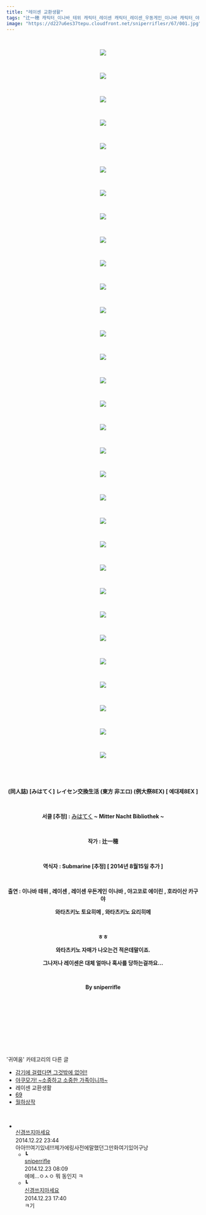```yaml
---
title: "레이센 교환생활"
tags: "辻一穂 캐릭터_이나바_테위 캐릭터_레이센 캐릭터_레이센_우동게인_이나바 캐릭터_야고코로_에이린 캐릭터_호라이산_카구야 캐릭터_와타츠키노_토요히메 캐릭터_와타츠키노_요리히메 귀여움"
image: "https://d227u6es37tepu.cloudfront.net/sniperriflesr/67/001.jpg"
---
```

<div class="article">
<p style="TEXT-ALIGN: center"> </p>
<p style="TEXT-ALIGN: center"><img src="{{ site.imgserver6 }}/sniperriflesr/67/001.jpg"/></p>
<p style="TEXT-ALIGN: center"> </p>
<p style="TEXT-ALIGN: center"><img src="{{ site.imgserver6 }}/sniperriflesr/67/002.jpg"/></p>
<p style="TEXT-ALIGN: center"> </p>
<p style="TEXT-ALIGN: center"><img src="{{ site.imgserver6 }}/sniperriflesr/67/003.jpg"/></p>
<p style="TEXT-ALIGN: center"> </p>
<p style="TEXT-ALIGN: center"><img src="{{ site.imgserver6 }}/sniperriflesr/67/004.jpg"/></p>
<p style="TEXT-ALIGN: center"> </p>
<p style="TEXT-ALIGN: center"><img src="{{ site.imgserver6 }}/sniperriflesr/67/005.jpg"/></p>
<p style="TEXT-ALIGN: center"> </p>
<p style="TEXT-ALIGN: center"><img src="{{ site.imgserver6 }}/sniperriflesr/67/006.jpg"/></p>
<p style="TEXT-ALIGN: center"> </p>
<p style="TEXT-ALIGN: center"><img src="{{ site.imgserver6 }}/sniperriflesr/67/007.jpg"/></p>
<p style="TEXT-ALIGN: center"> </p>
<p style="TEXT-ALIGN: center"><img src="{{ site.imgserver6 }}/sniperriflesr/67/008.jpg"/></p>
<p style="TEXT-ALIGN: center"> </p>
<p style="TEXT-ALIGN: center"><img src="{{ site.imgserver6 }}/sniperriflesr/67/009.jpg"/></p>
<p style="TEXT-ALIGN: center"> </p>
<p style="TEXT-ALIGN: center"><img src="{{ site.imgserver6 }}/sniperriflesr/67/010.jpg"/></p>
<p style="TEXT-ALIGN: center"> </p>
<p style="TEXT-ALIGN: center"><img src="{{ site.imgserver6 }}/sniperriflesr/67/011.jpg"/></p>
<p style="TEXT-ALIGN: center"> </p>
<p style="TEXT-ALIGN: center"><img src="{{ site.imgserver6 }}/sniperriflesr/67/012.jpg"/></p>
<p style="TEXT-ALIGN: center"> </p>
<p style="TEXT-ALIGN: center"><img src="{{ site.imgserver6 }}/sniperriflesr/67/013.jpg"/></p>
<p style="TEXT-ALIGN: center"> </p>
<p style="TEXT-ALIGN: center"><img src="{{ site.imgserver6 }}/sniperriflesr/67/014.jpg"/></p>
<p style="TEXT-ALIGN: center"> </p>
<p style="TEXT-ALIGN: center"><img src="{{ site.imgserver6 }}/sniperriflesr/67/015.jpg"/></p>
<p style="TEXT-ALIGN: center"> </p>
<p style="TEXT-ALIGN: center"><img src="{{ site.imgserver6 }}/sniperriflesr/67/016.jpg"/></p>
<p style="TEXT-ALIGN: center"> </p>
<p style="TEXT-ALIGN: center"><img src="{{ site.imgserver6 }}/sniperriflesr/67/017.jpg"/></p>
<p style="TEXT-ALIGN: center"> </p>
<p style="TEXT-ALIGN: center"><img src="{{ site.imgserver6 }}/sniperriflesr/67/018.jpg"/></p>
<p style="TEXT-ALIGN: center"> </p>
<p style="TEXT-ALIGN: center"><img src="{{ site.imgserver6 }}/sniperriflesr/67/019.jpg"/></p>
<p style="TEXT-ALIGN: center"> </p>
<p style="TEXT-ALIGN: center"><img src="{{ site.imgserver6 }}/sniperriflesr/67/020.jpg"/></p>
<p style="TEXT-ALIGN: center"> </p>
<p style="TEXT-ALIGN: center"><img src="{{ site.imgserver6 }}/sniperriflesr/67/021.jpg"/></p>
<p style="TEXT-ALIGN: center"> </p>
<p style="TEXT-ALIGN: center"><img src="{{ site.imgserver6 }}/sniperriflesr/67/022.jpg"/></p>
<p style="TEXT-ALIGN: center"> </p>
<p style="TEXT-ALIGN: center"><img src="{{ site.imgserver6 }}/sniperriflesr/67/023.jpg"/></p>
<p style="TEXT-ALIGN: center"> </p>
<p style="TEXT-ALIGN: center"><img src="{{ site.imgserver6 }}/sniperriflesr/67/024.jpg"/></p>
<p style="TEXT-ALIGN: center"> </p>
<p style="TEXT-ALIGN: center"><img src="{{ site.imgserver6 }}/sniperriflesr/67/025.jpg"/></p>
<p style="TEXT-ALIGN: center"> </p>
<p style="TEXT-ALIGN: center"><img src="{{ site.imgserver6 }}/sniperriflesr/67/026.jpg"/></p>
<p style="TEXT-ALIGN: center"> </p>
<p style="TEXT-ALIGN: center"><img src="{{ site.imgserver6 }}/sniperriflesr/67/027.jpg"/></p>
<p style="TEXT-ALIGN: center"> </p>
<p style="TEXT-ALIGN: center"><img src="{{ site.imgserver6 }}/sniperriflesr/67/028.jpg"/></p>
<p style="TEXT-ALIGN: center"> </p>
<p style="TEXT-ALIGN: center"><img src="{{ site.imgserver6 }}/sniperriflesr/67/029.jpg"/></p>
<p style="TEXT-ALIGN: center"> </p>
<p style="TEXT-ALIGN: center"><img src="{{ site.imgserver6 }}/sniperriflesr/67/030.jpg"/></p>
<p style="TEXT-ALIGN: center"> </p>
<p style="TEXT-ALIGN: center"><img src="{{ site.imgserver6 }}/sniperriflesr/67/031.jpg"/></p>
<p style="TEXT-ALIGN: center"> </p>
<p style="TEXT-ALIGN: center"> </p>
<p style="TEXT-ALIGN: center"><strong>(同人誌) [みはてく] レイセン交換生活 (東方 非エロ) (例大祭8EX) [ 예대제8EX ]</strong></p>
<p style="TEXT-ALIGN: center"><strong></strong> </p>
<p style="TEXT-ALIGN: center"><strong>서클 [추정] : <span class="cnt"><a href="http://www.sunmism.com/tag/みはてく" rel="tag"><font color="#444444">みはてく</font></a> ~ Mitter Nacht Bibliothek ~</span></strong></p>
<p style="TEXT-ALIGN: center"><strong> </strong></p>
<p style="TEXT-ALIGN: center"><strong>작가 : 辻一穂</strong></p>
<p style="TEXT-ALIGN: center"><strong> </strong></p>
<p style="TEXT-ALIGN: center"><strong>역식자 : Submarine [추정] [ 2014년 8월15일 추가 ]</strong></p>
<p style="TEXT-ALIGN: center"><strong> </strong></p>
<p style="TEXT-ALIGN: center"><strong>출연 : 이나바 테위 , 레이센 , 레이센 우돈게인 이나바 , 야고코로 에이린 , 호라이산 카구야</strong></p>
<p style="TEXT-ALIGN: center"><strong>와타츠키노 토요히메 , 와타츠키노 요리히메</strong></p>
<p style="TEXT-ALIGN: center"><strong></strong> </p>
<p style="TEXT-ALIGN: center"><strong>ㅎㅎ</strong></p>
<p style="TEXT-ALIGN: center"><strong>와타츠키노 자매가 나오는건 적은데말이죠.</strong></p>
<p style="TEXT-ALIGN: center"><strong>그나저나 레이센은 대체 얼마나 혹사를 당하는걸까요...</strong></p>
<p style="TEXT-ALIGN: center"><strong></strong> </p>
<p style="TEXT-ALIGN: center"><strong>By sniperrifle</strong></p>
<p style="TEXT-ALIGN: center"><strong></strong> </p>
<p style="TEXT-ALIGN: center"><strong></strong> </p>
<p style="TEXT-ALIGN: center"> </p>
<p style="TEXT-ALIGN: center"> </p>
</div><br/>
<div class="another">
<p>'귀여움' 카테고리의 다른 글</p>
<ul>
<li><a href="/sniperriflesr_69">감기에 걸렸다면 그것밖에 없어!!</a></li>
<li><a href="/sniperriflesr_68">야쿠모가! ~소중하고 소중한 가족이니까~</a></li>
<li>레이센 교환생활</li>
<li><a href="/sniperriflesr_65">69</a></li>
<li><a href="/sniperriflesr_59">월하상작</a></li>
</ul>
</div><br/>
<div class="comment" id="commentListBlock_67" style="display:block"><ul><li class="firstCmt"><div class="opinionListMenu">
<div class="icon"><img alt="" class="myicon" src="http://i1.daumcdn.net/pimg/blog/p_img/mycon/basic_2.gif"/></div>
<div class="fl">
<a class="bold" href="http://blog.daum.net/ghcjf1001" target="_blank">신경쓰지마세요 </a>
<div style="width: 1px; height: 1px; overflow: hidden; visibility: hidden; border:1px solid red">
<span id="uname576" style="display:none;">신경쓰지마세요</span>
<span id="pwd576" style="display:none;"></span>
<span id="emailblog576" name="http://blog.daum.net/ghcjf1001" style="display:none;"></span>
<span id="open576" style="display:none">Y</span>
</div>
</div>
<div class="sDateTime">2014.12.22 23:44</div>
</div>
<div class="cont" id="Text576">아아!!!여기있네!!!제가에링사전에말했던그만화여기있어구낭</div>
<div class="contReArea" id="inWrite576" style="display:none;"></div>
<ul><li class="secondCmt"><div class="opinionListMenuRe" id="parent_576">
<div class="reIcon">┗</div>
<div class="icon"><img alt="" class="myicon" src="http://cfile217.uf.daum.net/M21x21/23254B425446251B1045FF"/></div>
<div class="fl">
<a class="bold" href="http://blog.daum.net/sniperriflesr" target="_blank">sniperrifle </a>
<div style="width: 1px; height: 1px; overflow: hidden; visibility: hidden; border:1px solid red">
<span id="uname577" style="display:none;">sniperrifle</span>
<span id="pwd577" style="display:none;"></span>
<span id="emailblog577" name="http://blog.daum.net/sniperriflesr" style="display:none;"></span>
<span id="open577" style="display:none">Y</span>
</div>
</div>
<div class="sDateTime">2014.12.23 08:09</div>
</div>
<div class="contRe" id="Text577">에에...ㅇㅅㅇ 뭐 동인지 ㅋ</div>
<div class="contReReArea" id="inWrite577" style="display:none;"></div>
</li><li class="secondCmt"><div class="opinionListMenuRe" id="parent_576">
<div class="reIcon">┗</div>
<div class="icon"><img alt="" class="myicon" src="http://i1.daumcdn.net/pimg/blog/p_img/mycon/basic_2.gif"/></div>
<div class="fl">
<a class="bold" href="http://blog.daum.net/ghcjf1001" target="_blank">신경쓰지마세요 </a>
<div style="width: 1px; height: 1px; overflow: hidden; visibility: hidden; border:1px solid red">
<span id="uname580" style="display:none;">신경쓰지마세요</span>
<span id="pwd580" style="display:none;"></span>
<span id="emailblog580" name="http://blog.daum.net/ghcjf1001" style="display:none;"></span>
<span id="open580" style="display:none">Y</span>
</div>
</div>
<div class="sDateTime">2014.12.23 17:40</div>
</div>
<div class="contRe" id="Text580">ㅋ기</div>
<div class="contReReArea" id="inWrite580" style="display:none;"></div>
</li></ul></li></ul>
</div><br/>
<br/>
<p id="refer"></p>
<br/>
